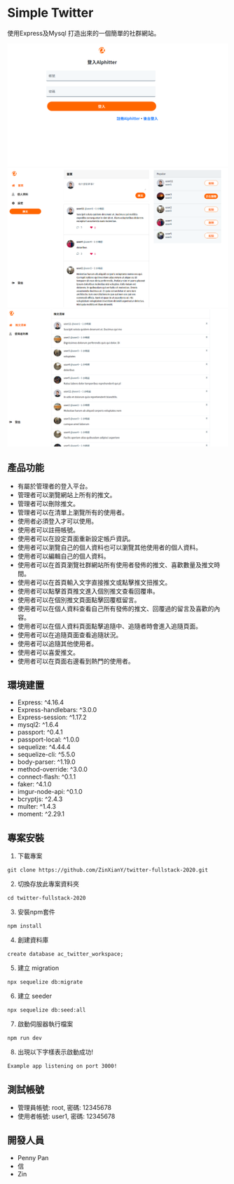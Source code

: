 # Simple Twitter
使用Express及Mysql 打造出來的一個簡單的社群網站。

![image](/public/images/Simple-Twitter-1.PNG)
![image](/public/images/Simple-Twitter-2.PNG)
![image](/public/images/Simple-Twitter-3.PNG)

## 產品功能
* 有屬於管理者的登入平台。
* 管理者可以瀏覽網站上所有的推文。
* 管理者可以刪除推文。
* 管理者可以在清單上瀏覽所有的使用者。
* 使用者必須登入才可以使用。
* 使用者可以註冊帳號。
* 使用者可以在設定頁面重新設定帳戶資訊。
* 使用者可以瀏覽自己的個人資料也可以瀏覽其他使用者的個人資料。
* 使用者可以編輯自己的個人資料。
* 使用者可以在首頁瀏覽社群網站所有使用者發佈的推文、喜歡數量及推文時間。
* 使用者可以在首頁輸入文字直接推文或點擊推文扭推文。
* 使用者可以點擊首頁推文進入個別推文查看回覆串。
* 使用者可以在個別推文頁面點擊回覆框留言。
* 使用者可以在個人資料查看自己所有發佈的推文、回覆過的留言及喜歡的內容。
* 使用者可以在個人資料頁面點擊追隨中、追隨者時會進入追隨頁面。
* 使用者可以在追隨頁面查看追隨狀況。
* 使用者可以追隨其他使用者。
* 使用者可以喜愛推文。
* 使用者可以在頁面右邊看到熱門的使用者。

## 環境建置
* Express: ^4.16.4
* Express-handlebars: ^3.0.0
* Express-session: ^1.17.2
* mysql2: ^1.6.4
* passport: ^0.4.1
* passport-local: ^1.0.0
* sequelize: ^4.44.4
* sequelize-cli: ^5.5.0
* body-parser: ^1.19.0
* method-override: ^3.0.0
* connect-flash: ^0.1.1
* faker: ^4.1.0
* imgur-node-api: ^0.1.0
* bcryptjs: ^2.4.3
* multer: ^1.4.3
* moment: ^2.29.1

## 專案安裝
1. 下載專案
```
git clone https://github.com/ZinXianY/twitter-fullstack-2020.git
```

2. 切換存放此專案資料夾
```
cd twitter-fullstack-2020
```

3. 安裝npm套件
```
npm install
```

4. 創建資料庫
```
create database ac_twitter_workspace;
```

5. 建立 migration
```
npx sequelize db:migrate
```

6. 建立 seeder
```
npx sequelize db:seed:all
```

7. 啟動伺服器執行檔案
```
npm run dev
```

8. 出現以下字樣表示啟動成功!
```
Example app listening on port 3000!
```

## 測試帳號
* 管理員帳號: root, 密碼: 12345678
* 使用者帳號: user1, 密碼: 12345678

## 開發人員
* Penny Pan
* 信
* Zin

